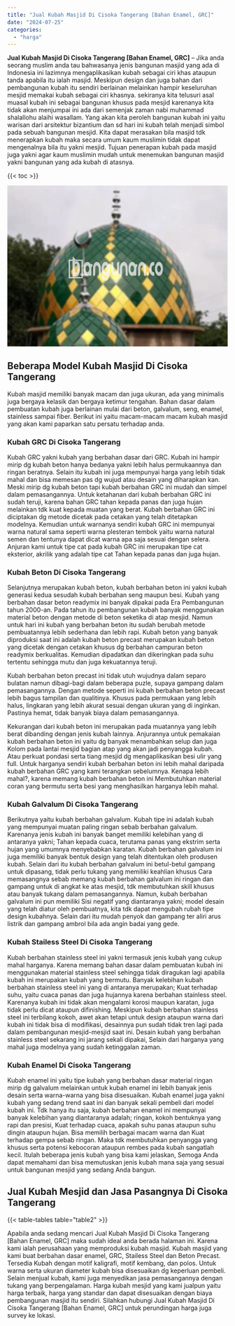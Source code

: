 ```yaml
---
title: "Jual Kubah Masjid Di Cisoka Tangerang [Bahan Enamel, GRC]"
date: "2024-07-25"
categories: 
  - "harga"
---
```


**Jual Kubah Masjid Di Cisoka Tangerang \[Bahan Enamel, GRC\]** – Jika anda seorang muslim anda tau bahwasanya jenis bangunan masjid yang ada di Indonesia ini lazimnya mengaplikasikan kubah sebagai ciri khas ataupun tanda apabila itu ialah masjid. Meskipun design dan juga bahan dari pembangunan kubah itu sendiri berlainan melainkan hampir keseluruhan mesjid memakai kubah sebagai ciri khasnya. sekiranya kita telusuri asal muasal kubah ini sebagai bangunan khusus pada mesjid karenanya kita tidak akan menjumpai ini ada dari semenjak zaman nabi muhammad shalallohu alaihi wasallam. Yang akan kita peroleh bangunan kubah ini yaitu warisan dari arsitektur bizantium dan sd hari ini kubah telah menjadi simbol pada sebuah bangunan mesjid. Kita dapat merasakan bila masjid tdk menerapkan kubah maka secara umum kaum muslimin tidak dapat mengenalnya bila itu yakni mesjid. Tujuan penerapan kubah pada masjid juga yakni agar kaum muslimin mudah untuk menemukan bangunan masjid yakni bangunan yang ada kubah di atasnya.

{{< toc >}}

![Jual Kubah Masjid Di Cisoka Tangerang [Bahan Enamel, GRC]](/images/jual-kubah-masjid-11.png)

## Beberapa Model Kubah Masjid Di Cisoka Tangerang

Kubah masjid memiliki banyak macam dan juga ukuran, ada yang minimalis juga bergaya kelasik dan bergaya ketimur tengahan. Bahan dasar dalam pembuatan kubah juga berlainan mulai dari beton, galvalum, seng, enamel, stainless sampai fiber. Berikut ini yaitu macam-macam macam kubah masjid yang akan kami paparkan satu persatu terhadap anda.

### Kubah GRC Di Cisoka Tangerang

Kubah GRC yakni kubah yang berbahan dasar dari GRC. Kubah ini hampir mirip dg kubah beton hanya bedanya yakni lebih halus permukaannya dan ringan beratnya. Selain itu kubah ini juga mempunyai harga yang lebih tidak mahal dan bisa memesan pas dg wujud atau desain yang diharapkan kan. Meski mirip dg kubah beton tapi kubah berbahan GRC ini mudah dan simpel dalam pemasangannya. Untuk ketahanan dari kubah berbahan GRC ini sudah teruji, karena bahan GRC tahan kepada panas dan juga hujan melainkan tdk kuat kepada muatan yang berat. Kubah berbahan GRC ini diciptakan dg metode dicetak pada cetakan yang telah ditetapkan modelnya. Kemudian untuk warnanya sendiri kubah GRC ini mempunyai warna natural sama seperti warna plesteran tembok yaitu warna natural semen dan tentunya dapat dicat warna apa saja sesuai dengan selera. Anjuran kami untuk tipe cat pada kubah GRC ini merupakan tipe cat eksterior, akrilik yang adalah tipe cat Tahan kepada panas dan juga hujan.

### Kubah Beton Di Cisoka Tangerang

Selanjutnya merupakan kubah beton, kubah berbahan beton ini yakni kubah generasi kedua sesudah kubah berbahan seng maupun besi. Kubah yang berbahan dasar beton readymix ini banyak dipakai pada Era Pembangunan tahun 2000-an. Pada tahun itu pembangunan kubah banyak menggunakan material beton dengan metode di beton seketika di atap mesjid. Namun untuk hari ini kubah yang berbahan beton itu sudah berubah metode pembuatannya lebih sederhana dan lebih rapi. Kubah beton yang banyak diproduksi saat ini adalah kubah beton precast merupakan kubah beton yang dicetak dengan cetakan khusus dg berbahan campuran beton readymix berkualitas. Kemudian dipadatkan dan dikeringkan pada suhu tertentu sehingga mutu dan juga kekuatannya teruji.

Kubah berbahan beton precast ini tidak utuh wujudnya dalam separo bulatan namun dibagi-bagi dalam beberapa puzle, supaya gampang dalam pemasangannya. Dengan metode seperti ini kubah berbahan beton precast lebih bagus tampilan dan qualitinya. Khusus pada permukaan yang lebih halus, lingkaran yang lebih akurat sesuai dengan ukuran yang di inginkan. Pastinya hemat, tidak banyak biaya dalam pemasangannya.

Kekurangan dari kubah beton ini merupakan pada muatannya yang lebih berat dibanding dengan jenis kubah lainnya. Anjurannya untuk pemakaian kubah berbahan beton ini yaitu dg banyak menambahkan selup dan juga Kolom pada lantai mesjid bagian atap yang akan jadi penyangga kubah. Atau perkuat pondasi serta tiang mesjid dg mengaplikasikan besi ulir yang full. Untuk harganya sendiri kubah berbahan beton ini lebih mahal daripada kubah berbahan GRC yang kami terangkan sebelumnya. Kenapa lebih mahal?, karena memang kubah berbahan beton ini Membutuhkan material coran yang bermutu serta besi yang menghasilkan harganya lebih mahal.

### Kubah Galvalum Di Cisoka Tangerang

Berikutnya yaitu kubah berbahan galvalum. Kubah tipe ini adalah kubah yang mempunyai muatan paling ringan sebab berbahan galvalum. Karenanya jenis kubah ini banyak banget memiliki kelebihan yang di antaranya yakni; Tahan kepada cuaca, terutama panas yang ekstrim serta hujan yang umumnya menyebabkan karatan. Kubah berbahan galvalum ini juga memiliki banyak bentuk design yang telah ditentukan oleh produsen kubah. Selain dari itu kubah berbahan galvalum ini betul-betul gampang untuk dipasang, tidak perlu tukang yang memiliki keahlian khusus Cara memasangnya sebab memang kubah berbahan galvalum ini ringan dan gampang untuk di angkat ke atas mesjid, tdk membutuhkan skill khusus atau banyak tukang dalam pemasangannya. Namun, kubah berbahan galvalum ini pun memiliki Sisi negatif yang diantaranya yakni; model desain yang telah diatur oleh pembuatnya, kita tdk dapat mengubah rubah tipe design kubahnya. Selain dari itu mudah penyok dan gampang ter aliri arus listrik dan gampang ambrol bila ada angin badai yang gede.

### Kubah Stailess Steel Di Cisoka Tangerang

Kubah berbahan stainless steel ini yakni termasuk jenis kubah yang cukup mahal harganya. Karena memang bahan dasar dalam pembuatan kubah ini menggunakan material stainless steel sehingga tidak diragukan lagi apabila kubah ini merupakan kubah yang bermutu. Banyak kelebihan kubah berbahan stainless steel ini yang di antaranya merupakan; Kuat terhadap suhu, yaitu cuaca panas dan juga hujannya karena berbahan stainless steel. Karenanya kubah ini tidak akan mengalami korosi maupun karatan, juga tidak perlu dicat ataupun difinishing. Meskipun kubah berbahan stainless steel ini terbilang kokoh, awet akan tetapi untuk design ataupun warna dari kubah ini tidak bisa di modifikasi, desainnya pun sudah tidak tren lagi pada dalam pembangunan mesjid-mesjid saat ini. Desain kubah yang berbahan stainless steel sekarang ini jarang sekali dipakai, Selain dari harganya yang mahal juga modelnya yang sudah ketinggalan zaman.

### Kubah Enamel Di Cisoka Tangerang

Kubah enamel ini yaitu tipe kubah yang berbahan dasar material ringan mirip dg galvalum melainkan untuk kubah enamel ini lebih banyak jenis desain serta warna-warna yang bisa disesuaikan. Kubah enamel juga yakni kubah yang sedang trend saat ini dan banyak sekali pembeli dari model kubah ini. Tdk hanya itu saja, kubah berbahan enamel ini mempunyai banyak kelebihan yang diantaranya adalah; ringan, kokoh bentuknya yang rapi dan presisi, Kuat terhadap cuaca, apakah suhu panas ataupun suhu dingin ataupun hujan. Bisa memilih berbagai macam warna dan Kuat terhadap gempa sebab ringan. Maka tdk membutuhkan penyangga yang khusus serta potensi kebocoran ataupun rembes pada kubah sangatlah kecil. Itulah beberapa jenis kubah yang bisa kami jelaskan, Semoga Anda dapat memahami dan bisa memutuskan jenis kubah mana saja yang sesuai untuk bangunan mesjid yang sedang Anda bangun.

## Jual Kubah Mesjid dan Jasa Pasangnya Di Cisoka Tangerang

{{< table-tables table="table2" >}}

Apabila anda sedang mencari Jual Kubah Masjid Di Cisoka Tangerang \[Bahan Enamel, GRC\] maka sudah ideal anda berada halaman ini. Karena kami ialah perusahaan yang memproduksi kubah masjid. Kubah masjid yang kami buat berbahan dasar enamel, GRC, Stailess Steel dan Beton Precast. Tersedia Kubah dengan motif kaligrafi, motif kembang, dan polos. Untuk warna serta ukuran diameter kubah bisa disesuaikan dg keperluan pembeli. Selain menjual kubah, kami juga menyedikan jasa pemasangannya dengan tukang yang berpengalaman. Harga kubah mesjid yang kami jualpun yaitu harga terbaik, harga yang standar dan dapat disesuaikan dengan biaya pembangunan masjid itu sendiri. Silahkan hubungi Jual Kubah Masjid Di Cisoka Tangerang \[Bahan Enamel, GRC\] untuk perundingan harga juga survey ke lokasi.
